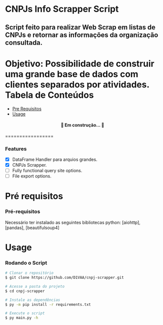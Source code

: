 # CNPJs Info Scrapper Script

## Script feito para realizar Web Scrap em listas de CNPJs e retornar as informações da organização consultada.
Objetivo: Possibilidade de construir uma grande base de dados com clientes separados por atividades.
Tabela de Conteúdos
=================
<!--ts-->
   * [Pre Requisitos](#pre-requisitos)
   * [Usage](#usage) 

<!--te-->
<h4 align="center"> 
   🚀 Em construção...  🚧
</h4>
=================

### Features

- [x] DataFrame Handler para arquios grandes.
- [x] CNPJs Scrapper.
- [ ] Fully functional query site options.
- [ ] File export options.

Pré requisitos
=================
### Pré-requisitos

Necessário ter instalado as seguintes bibliotecas python:
[aiohttp], [pandas], [beautifulsoup4]

Usage
=================
### Rodando o Script

```bash
# Clonar o repositório
$ git clone https://github.com/D1VAA/cnpj-scrapper.git

# Acesse a pasta do projeto
$ cd cnpj-scrapper

# Instale as dependências
$ py -m pip install -r requirements.txt

# Execute o script
$ py main.py -h
